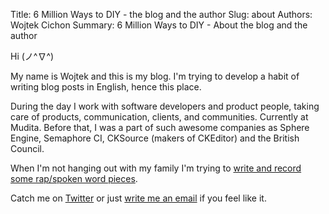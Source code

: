 Title: 6 Million Ways to DIY - the blog and the author
Slug: about
Authors: Wojtek Cichon
Summary: 6 Million Ways to DIY - About the blog and the author

Hi (ノ^∇^)

My name is Wojtek and this is my blog. I'm trying to develop a habit of writing blog posts in English, hence this place.

During the day I work with software developers and product people, taking care of products, communication, clients, and communities. Currently at Mudita. Before that, I was a part of such awesome companies as Sphere Engine, Semaphore CI, CKSource (makers of CKEditor) and the British Council.

When I'm not hanging out with my family I'm trying to [write and record some rap/spoken word pieces](https://wojtekidd.org).

Catch me on [Twitter](https://twitter.com/wojtekidd) or just [write me an email](mailto:wojtek.cichon@protonmail.com) if you feel like it.
